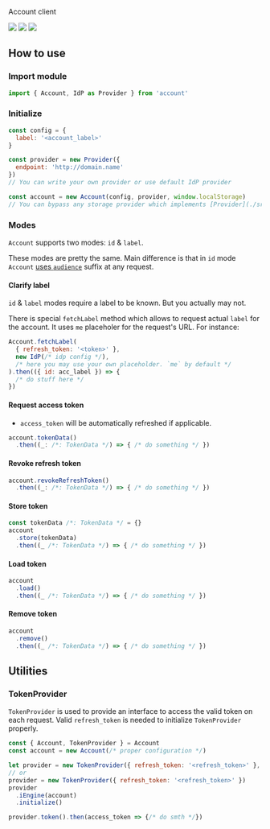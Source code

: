 Account client

[![](https://data.jsdelivr.com/v1/package/npm/@netology-group/account/badge?style=rounded)](https://www.jsdelivr.com/package/npm/@netology-group/account)
![](https://img.shields.io/npm/dt/@netology-group/account.svg)
![](https://img.shields.io/npm/dm/@netology-group/account.svg)

## How to use

### Import module

```javascript
import { Account, IdP as Provider } from 'account'
```

### Initialize

```javascript
const config = {
  label: '<account_label>'
}

const provider = new Provider({
  endpoint: 'http://domain.name'
})
// You can write your own provider or use default IdP provider

const account = new Account(config, provider, window.localStorage)
// You can bypass any storage provider which implements [Provider](./src/identity-provider.js.flow#14) interface
```

### Modes

`Account` supports two modes: `id` & `label`.

These modes are pretty the same. Main difference is that in `id` mode `Account` [uses `audience`](./test/account/account.test.js#L105-L131) suffix at any request.

#### Clarify label

`id` & `label` modes require a label to be known. But you actually may not.

There is special `fetchLabel` method which allows to request actual `label` for the account.
It uses `me` placeholer for the request's URL. For instance:

```javascript
Account.fetchLabel(
  { refresh_token: '<token>' },
  new IdP(/* idp config */),
  /* here you may use your own placeholder. `me` by default */
).then(({ id: acc_label }) => {
  /* do stuff here */
})
```

#### Request access token

- `access_token` will be automatically refreshed if applicable.

```javascript
account.tokenData()
  .then((_: /*: TokenData */) => { /* do something */ })
```

#### Revoke refresh token

```javascript
account.revokeRefreshToken()
  .then((_: /*: TokenData */) => { /* do something */ })
```

#### Store token

```javascript
const tokenData /*: TokenData */ = {}
account
  .store(tokenData)
  .then((_ /*: TokenData */) => { /* do something */ })
```

#### Load token

```javascript
account
  .load()
  .then((_ /*: TokenData */) => { /* do something */ })
```

#### Remove token

```javascript
account
  .remove()
  .then((_ /*: TokenData */) => { /* do something */ })
```

## Utilities

### TokenProvider

`TokenProvider` is used to provide an interface to access the valid token on each request. Valid `refresh_token` is needed to initialize `TokenProvider` properly.

```javascript
const { Account, TokenProvider } = Account
const account = new Account(/* proper configuration */)

let provider = new TokenProvider({ refresh_token: '<refresh_token>' }, account)
// or
provider = new TokenProvider({ refresh_token: '<refresh_token>' })
provider
  .iEngine(account)
  .initialize()

provider.token().then(access_token => {/* do smth */})
```
